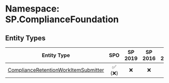# Namespace: SP.ComplianceFoundation

## Entity Types

Entity Type | SPO | SP 2019 | SP 2016 | SP 2013
----------|:---:|:-------:|:-------:|:-------:
[ComplianceRetentionWorkItemSubmitter](./EntityTypes/ComplianceRetentionWorkItemSubmitter.md) | ✅ (❌) | ❌ | ❌ | ❌